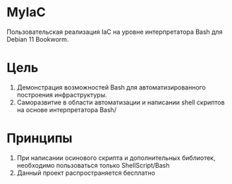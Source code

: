 # MyIaC
Пользовательская реализация IaC на уровне интерпретатора Bash для Debian 11 Bookworm.

# Цель
1) Демонстрация возможностей Bash для автоматизированного построения инфраструктуры.
2) Саморазвитие в области автоматизации и написании shell скриптов на основе интерпретатора Bash/

# Принципы
1) При написании осинового скрипта и дополнительных библиотек, необходимо пользоваться только ShellScript/Bash
2) Данный проект распространяется бесплатно
